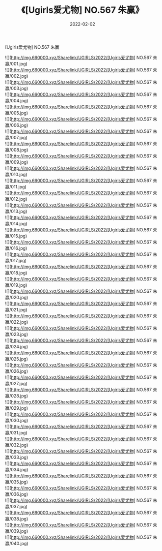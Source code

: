 ﻿---
layout: post
title:  《[Ugirls爱尤物] NO.567 朱赢》
date:   2022-02-02
img: http://img.660000.xyz/Sharelink/UGIRLS/2022/[Ugirls爱尤物] NO.567 朱赢/000.jpg
categories: [美女, 清纯, 唯美]
---

[Ugirls爱尤物] NO.567 朱赢

 ![](http://img.660000.xyz/Sharelink/UGIRLS/2022/[Ugirls爱尤物] NO.567 朱赢/001.jpg) <br>![](http://img.660000.xyz/Sharelink/UGIRLS/2022/[Ugirls爱尤物] NO.567 朱赢/002.jpg) <br>![](http://img.660000.xyz/Sharelink/UGIRLS/2022/[Ugirls爱尤物] NO.567 朱赢/003.jpg) <br>![](http://img.660000.xyz/Sharelink/UGIRLS/2022/[Ugirls爱尤物] NO.567 朱赢/004.jpg) <br>![](http://img.660000.xyz/Sharelink/UGIRLS/2022/[Ugirls爱尤物] NO.567 朱赢/005.jpg) <br>![](http://img.660000.xyz/Sharelink/UGIRLS/2022/[Ugirls爱尤物] NO.567 朱赢/006.jpg) <br>![](http://img.660000.xyz/Sharelink/UGIRLS/2022/[Ugirls爱尤物] NO.567 朱赢/007.jpg) <br>![](http://img.660000.xyz/Sharelink/UGIRLS/2022/[Ugirls爱尤物] NO.567 朱赢/008.jpg) <br>![](http://img.660000.xyz/Sharelink/UGIRLS/2022/[Ugirls爱尤物] NO.567 朱赢/009.jpg) <br>![](http://img.660000.xyz/Sharelink/UGIRLS/2022/[Ugirls爱尤物] NO.567 朱赢/010.jpg) <br>![](http://img.660000.xyz/Sharelink/UGIRLS/2022/[Ugirls爱尤物] NO.567 朱赢/011.jpg) <br>![](http://img.660000.xyz/Sharelink/UGIRLS/2022/[Ugirls爱尤物] NO.567 朱赢/012.jpg) <br>![](http://img.660000.xyz/Sharelink/UGIRLS/2022/[Ugirls爱尤物] NO.567 朱赢/013.jpg) <br>![](http://img.660000.xyz/Sharelink/UGIRLS/2022/[Ugirls爱尤物] NO.567 朱赢/014.jpg) <br>![](http://img.660000.xyz/Sharelink/UGIRLS/2022/[Ugirls爱尤物] NO.567 朱赢/015.jpg) <br>![](http://img.660000.xyz/Sharelink/UGIRLS/2022/[Ugirls爱尤物] NO.567 朱赢/016.jpg) <br>![](http://img.660000.xyz/Sharelink/UGIRLS/2022/[Ugirls爱尤物] NO.567 朱赢/017.jpg) <br>![](http://img.660000.xyz/Sharelink/UGIRLS/2022/[Ugirls爱尤物] NO.567 朱赢/018.jpg) <br>![](http://img.660000.xyz/Sharelink/UGIRLS/2022/[Ugirls爱尤物] NO.567 朱赢/019.jpg) <br>![](http://img.660000.xyz/Sharelink/UGIRLS/2022/[Ugirls爱尤物] NO.567 朱赢/020.jpg) <br>![](http://img.660000.xyz/Sharelink/UGIRLS/2022/[Ugirls爱尤物] NO.567 朱赢/021.jpg) <br>![](http://img.660000.xyz/Sharelink/UGIRLS/2022/[Ugirls爱尤物] NO.567 朱赢/022.jpg) <br>![](http://img.660000.xyz/Sharelink/UGIRLS/2022/[Ugirls爱尤物] NO.567 朱赢/023.jpg) <br>![](http://img.660000.xyz/Sharelink/UGIRLS/2022/[Ugirls爱尤物] NO.567 朱赢/024.jpg) <br>![](http://img.660000.xyz/Sharelink/UGIRLS/2022/[Ugirls爱尤物] NO.567 朱赢/025.jpg) <br>![](http://img.660000.xyz/Sharelink/UGIRLS/2022/[Ugirls爱尤物] NO.567 朱赢/026.jpg) <br>![](http://img.660000.xyz/Sharelink/UGIRLS/2022/[Ugirls爱尤物] NO.567 朱赢/027.jpg) <br>![](http://img.660000.xyz/Sharelink/UGIRLS/2022/[Ugirls爱尤物] NO.567 朱赢/028.jpg) <br>![](http://img.660000.xyz/Sharelink/UGIRLS/2022/[Ugirls爱尤物] NO.567 朱赢/029.jpg) <br>![](http://img.660000.xyz/Sharelink/UGIRLS/2022/[Ugirls爱尤物] NO.567 朱赢/030.jpg) <br>![](http://img.660000.xyz/Sharelink/UGIRLS/2022/[Ugirls爱尤物] NO.567 朱赢/031.jpg) <br>![](http://img.660000.xyz/Sharelink/UGIRLS/2022/[Ugirls爱尤物] NO.567 朱赢/032.jpg) <br>![](http://img.660000.xyz/Sharelink/UGIRLS/2022/[Ugirls爱尤物] NO.567 朱赢/033.jpg) <br>![](http://img.660000.xyz/Sharelink/UGIRLS/2022/[Ugirls爱尤物] NO.567 朱赢/034.jpg) <br>![](http://img.660000.xyz/Sharelink/UGIRLS/2022/[Ugirls爱尤物] NO.567 朱赢/035.jpg) <br>![](http://img.660000.xyz/Sharelink/UGIRLS/2022/[Ugirls爱尤物] NO.567 朱赢/036.jpg) <br>![](http://img.660000.xyz/Sharelink/UGIRLS/2022/[Ugirls爱尤物] NO.567 朱赢/037.jpg) <br>![](http://img.660000.xyz/Sharelink/UGIRLS/2022/[Ugirls爱尤物] NO.567 朱赢/038.jpg) <br>![](http://img.660000.xyz/Sharelink/UGIRLS/2022/[Ugirls爱尤物] NO.567 朱赢/039.jpg) <br>![](http://img.660000.xyz/Sharelink/UGIRLS/2022/[Ugirls爱尤物] NO.567 朱赢/040.jpg) <br>